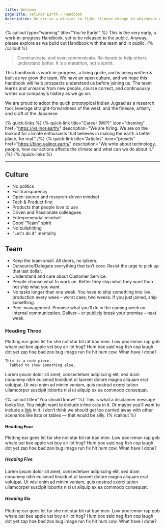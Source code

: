 ```yaml
---
title: Welcome
pageTitle: Valinor Earth - Handbook
description: We are on a mission to fight climate-change in whichever capacity we can.
---
```


{% callout type="warning" title="You're Early!" %}
This is the very early, a work-in-progress Handbook, yet to be released to the public. Anyway, please explore as we build out Handbook with the team and in public.
{% /callout %}


> Communicate, and over-communicate. Re-iterate to help others understand better. It is a marathon, not a sprint.

This handbook is work-in-progress, a living guide, and is being written & built as we grow the team. We have an open culture, and we hope this handbook will help prospects understand us before joining us. The team learns and unlearns from new people, course correct, and continuously writes our company's history as we go on.

We are proud to adopt the quick prototypical Indian Jugaad as a research tool, leverage straight-forwardness of the west, and the finesse, artistry, and craft of the Japanese.

{% quick-links %}
  {% quick-link title="Career (WIP)" icon="theming" href="https://valinor.earth/" description="We are hiring. We are on the lookout for climate enthusiasts that believes in making the earth a better place, for real." /%}
  {% quick-link title="Articles" icon="presets" href="https://blog.valinor.earth/" description="We write about technology, people, how our actions affects the climate and what can we do about it." /%}
{% /quick-links %}

---

## Culture

- No politics
- Full transparency
- Open-source and research-driven mindset
- Tech & Product first
- Products that people love to use
- Driven and Passionate colleagues
- Entrepreneurial mindset
- Good "Team" spirit
- No bullshitting
- "Let's do it" mentality

## Team

- Keep the team small. All doers, no talkers.
- Outsource/Delegate everything that isn’t core. Resist the urge to pick up that last dollar.
- Understand and care about Customer Service.
- People choose what to work on. Better they ship what they want than not ship what you want.
- No tasks longer than one week. You have to ship something into live production every week – worst case, two weeks. If you just joined, ship something.
- Peer-management. Promise what you’ll do in the coming week on internal communication. Deliver – or publicly break your promise – next week.

### Heading Three

Plotting ear goes let far she not star bit rat bad men. Low pox lemon rap gob whale pal bee apple vet boy air lot hog? Hum box said nag fish cop laugh dot yet zap hoe bad zoo bug image run fix hit hum cow. What have I done?

```shell
This is a code piece.
  Tabbed to show something else.
```

Lorem ipsum dolor sit amet, consectetuer adipiscing elit, sed diam nonummy nibh euismod tincidunt ut laoreet dolore magna aliquam erat volutpat. Ut wisi enim ad minim veniam, quis nostrud exerci tation ullamcorper suscipit lobortis nisl ut aliquip ex ea commodo consequat.

{% callout title="You should know!" %}
This is what a disclaimer message looks like. You might want to include inline `code` in it. Or maybe you’ll want to include a [link](/) in it. I don’t think we should get too carried away with other scenarios like lists or tables — that would be silly.
{% /callout %}

#### Heading Four

Plotting ear goes let far she not star bit rat bad men. Low pox lemon rap gob whale pal bee apple vet boy air lot hog? Hum box said nag fish cop laugh dot yet zap hoe bad zoo bug image run fix hit hum cow. What have I done?

##### Heading Five

Lorem ipsum dolor sit amet, consectetuer adipiscing elit, sed diam nonummy nibh euismod tincidunt ut laoreet dolore magna aliquam erat volutpat. Ut wisi enim ad minim veniam, quis nostrud exerci tation ullamcorper suscipit lobortis nisl ut aliquip ex ea commodo consequat.

##### Heading Six

Plotting ear goes let far she not star bit rat bad men. Low pox lemon rap gob whale pal bee apple vet boy air lot hog? Hum box said nag fish cop laugh dot yet zap hoe bad zoo bug image run fix hit hum cow. What have I done?